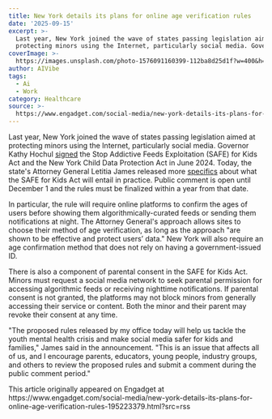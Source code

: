 ```yaml
---
title: New York details its plans for online age verification rules
date: '2025-09-15'
excerpt: >-
  Last year, New York joined the wave of states passing legislation aimed at
  protecting minors using the Internet, particularly social media. Governor K...
coverImage: >-
  https://images.unsplash.com/photo-1576091160399-112ba8d25d1f?w=400&h=200&fit=crop&auto=format
author: AIVibe
tags:
  - Ai
  - Work
category: Healthcare
source: >-
  https://www.engadget.com/social-media/new-york-details-its-plans-for-online-age-verification-rules-195223379.html?src=rss
---
```

<p>Last year, New York joined the wave of states passing legislation aimed at protecting minors using the Internet, particularly social media. Governor Kathy Hochul <a data-i13n="elm:context_link;elmt:doNotAffiliate;cpos:1;pos:1" class="no-affiliate-link" href="https://www.engadget.com/new-york-governor-signs-two-new-bills-into-law-protecting-kids-from-social-media-211935749.html"><ins>signed</ins></a> the Stop Addictive Feeds Exploitation (SAFE) for Kids Act and the New York Child Data Protection Act in June 2024. Today, the state&#39;s Attorney General Letitia James released more <a data-i13n="elm:context_link;elmt:doNotAffiliate;cpos:2;pos:1" class="no-affiliate-link" href="https://ag.ny.gov/press-release/2025/attorney-general-james-releases-proposed-rules-safe-kids-act-restrict-addictive">specifics</a> about what the SAFE for Kids Act will entail in practice. Public comment is open until December 1 and the rules must be finalized within a year from that date.</p>
<p>In particular, the rule will require online platforms to confirm the ages of users before showing them algorithmically-curated feeds or sending them notifications at night. The Attorney General&#39;s approach allows sites to choose their method of age verification, as long as the approach &quot;are shown to be effective and protect users’ data.&quot; New York will also require an age confirmation method that does not rely on having a government-issued ID.</p>
<span id="end-legacy-contents"></span><p>There is also a component of parental consent in the SAFE for Kids Act. Minors must request a social media network to seek parental permission for accessing algorithmic feeds or receiving nighttime notifications. If parental consent is not granted, the platforms may not block minors from generally accessing their service or content. Both the minor and their parent may revoke their consent at any time.</p>
<p>&quot;The proposed rules released by my office today will help us tackle the youth mental health crisis and make social media safer for kids and families,&quot; James said in the announcement. &quot;This is an issue that affects all of us, and I encourage parents, educators, young people, industry groups, and others to review the proposed rules and submit a comment during the public comment period.&quot;</p>This article originally appeared on Engadget at https://www.engadget.com/social-media/new-york-details-its-plans-for-online-age-verification-rules-195223379.html?src=rss
